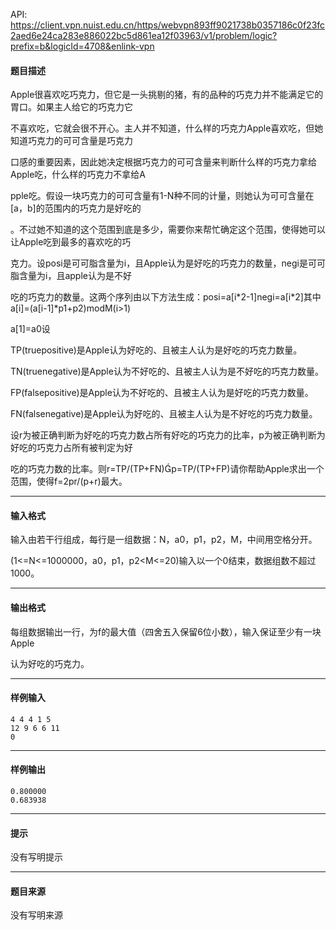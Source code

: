 API: https://client.vpn.nuist.edu.cn/https/webvpn893ff9021738b0357186c0f23fc2aed6e24ca283e886022bc5d861ea12f03963/v1/problem/logic?prefix=b&logicId=4708&enlink-vpn

#### 题目描述

Apple很喜欢吃巧克力，但它是一头挑剔的猪，有的品种的巧克力并不能满足它的胃口。如果主人给它的巧克力它

不喜欢吃，它就会很不开心。主人并不知道，什么样的巧克力Apple喜欢吃，但她知道巧克力的可可含量是巧克力

口感的重要因素，因此她决定根据巧克力的可可含量来判断什么样的巧克力拿给Apple吃，什么样的巧克力不拿给A

pple吃。假设一块巧克力的可可含量有1-N种不同的计量，则她认为可可含量在\[a，b\]的范围内的巧克力是好吃的

。不过她不知道的这个范围到底是多少，需要你来帮忙确定这个范围，使得她可以让Apple吃到最多的喜欢吃的巧

克力。设posi是可可脂含量为i，且Apple认为是好吃的巧克力的数量，negi是可可脂含量为i，且apple认为是不好

吃的巧克力的数量。这两个序列由以下方法生成：posi=a\[i\*2-1\]negi=a\[i\*2\]其中a\[i\]=(a\[i-1\]\*p1+p2)modM(i>1)

a\[1\]=a0设

TP(truepositive)是Apple认为好吃的、且被主人认为是好吃的巧克力数量。

TN(truenegative)是Apple认为不好吃的、且被主人认为是不好吃的巧克力数量。

FP(falsepositive)是Apple认为不好吃的、且被主人认为是好吃的巧克力数量。

FN(falsenegative)是Apple认为好吃的、且被主人认为是不好吃的巧克力数量。

设r为被正确判断为好吃的巧克力数占所有好吃的巧克力的比率，p为被正确判断为好吃的巧克力占所有被判定为好

吃的巧克力数的比率。则r=TP/(TP+FN)p=TP/(TP+FP)请你帮助Apple求出一个范围，使得f=2pr/(p+r)最大。

---

#### 输入格式

输入由若干行组成，每行是一组数据：N，a0，p1，p2，M，中间用空格分开。

(1<=N<=1000000，a0，p1，p2<M<=20)输入以一个0结束，数据组数不超过1000。

---

#### 输出格式

每组数据输出一行，为f的最大值（四舍五入保留6位小数），输入保证至少有一块Apple

认为好吃的巧克力。

---

#### 样例输入
```
4 4 4 1 5
12 9 6 6 11
0
```

---

#### 样例输出
```
0.800000
0.683938
```

---

#### 提示

没有写明提示

---

#### 题目来源

没有写明来源